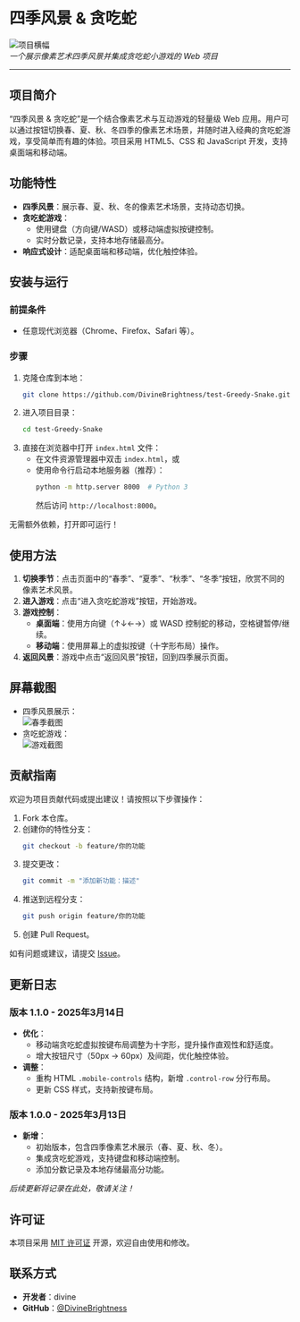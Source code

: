 
# 四季风景 & 贪吃蛇
![项目横幅](image/project_banner.png)  
*一个展示像素艺术四季风景并集成贪吃蛇小游戏的 Web 项目*

---

## 项目简介

“四季风景 & 贪吃蛇”是一个结合像素艺术与互动游戏的轻量级 Web 应用。用户可以通过按钮切换春、夏、秋、冬四季的像素艺术场景，并随时进入经典的贪吃蛇游戏，享受简单而有趣的体验。项目采用 HTML5、CSS 和 JavaScript 开发，支持桌面端和移动端。

## 功能特性

- **四季风景**：展示春、夏、秋、冬的像素艺术场景，支持动态切换。
- **贪吃蛇游戏**：
  - 使用键盘（方向键/WASD）或移动端虚拟按键控制。
  - 实时分数记录，支持本地存储最高分。
- **响应式设计**：适配桌面端和移动端，优化触控体验。

## 安装与运行

### 前提条件
- 任意现代浏览器（Chrome、Firefox、Safari 等）。

### 步骤
1. 克隆仓库到本地：
   ```bash
   git clone https://github.com/DivineBrightness/test-Greedy-Snake.git
   ```
2. 进入项目目录：
   ```bash
   cd test-Greedy-Snake
   ```
3. 直接在浏览器中打开 `index.html` 文件：
   - 在文件资源管理器中双击 `index.html`，或
   - 使用命令行启动本地服务器（推荐）：
     ```bash
     python -m http.server 8000  # Python 3
     ```
     然后访问 `http://localhost:8000`。

无需额外依赖，打开即可运行！

## 使用方法

1. **切换季节**：点击页面中的“春季”、“夏季”、“秋季”、“冬季”按钮，欣赏不同的像素艺术风景。
2. **进入游戏**：点击“进入贪吃蛇游戏”按钮，开始游戏。
3. **游戏控制**：
   - **桌面端**：使用方向键（↑↓←→）或 WASD 控制蛇的移动，空格键暂停/继续。
   - **移动端**：使用屏幕上的虚拟按键（十字形布局）操作。
4. **返回风景**：游戏中点击“返回风景”按钮，回到四季展示页面。

## 屏幕截图

- 四季风景展示：  
  ![春季截图](image/spring.png)  
- 贪吃蛇游戏：  
  ![游戏截图](image/snake.png)

## 贡献指南

欢迎为项目贡献代码或提出建议！请按照以下步骤操作：
1. Fork 本仓库。
2. 创建你的特性分支：
   ```bash
   git checkout -b feature/你的功能
   ```
3. 提交更改：
   ```bash
   git commit -m "添加新功能：描述"
   ```
4. 推送到远程分支：
   ```bash
   git push origin feature/你的功能
   ```
5. 创建 Pull Request。

如有问题或建议，请提交 [Issue](https://github.com/DivineBrightness/test-Greedy-Snake/issues)。

## 更新日志

### 版本 1.1.0 - 2025年3月14日
- **优化**：
  - 移动端贪吃蛇虚拟按键布局调整为十字形，提升操作直观性和舒适度。
  - 增大按钮尺寸（50px -> 60px）及间距，优化触控体验。
- **调整**：
  - 重构 HTML `.mobile-controls` 结构，新增 `.control-row` 分行布局。
  - 更新 CSS 样式，支持新按键布局。

### 版本 1.0.0 - 2025年3月13日
- **新增**：
  - 初始版本，包含四季像素艺术展示（春、夏、秋、冬）。
  - 集成贪吃蛇游戏，支持键盘和移动端控制。
  - 添加分数记录及本地存储最高分功能。

*后续更新将记录在此处，敬请关注！*

## 许可证

本项目采用 [MIT 许可证](LICENSE.txt) 开源，欢迎自由使用和修改。

## 联系方式

- **开发者**：divine
- **GitHub**：[@DivineBrightness](https://github.com/DivineBrightness)


